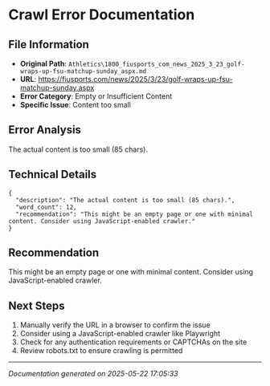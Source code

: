 # Crawl Error Documentation

## File Information
- **Original Path**: `Athletics\1800_fiusports_com_news_2025_3_23_golf-wraps-up-fsu-matchup-sunday_aspx.md`
- **URL**: https://fiusports.com/news/2025/3/23/golf-wraps-up-fsu-matchup-sunday.aspx
- **Error Category**: Empty or Insufficient Content
- **Specific Issue**: Content too small

## Error Analysis
The actual content is too small (85 chars).

## Technical Details
```
{
  "description": "The actual content is too small (85 chars).",
  "word_count": 12,
  "recommendation": "This might be an empty page or one with minimal content. Consider using JavaScript-enabled crawler."
}
```

## Recommendation
This might be an empty page or one with minimal content. Consider using JavaScript-enabled crawler.

## Next Steps
1. Manually verify the URL in a browser to confirm the issue
2. Consider using a JavaScript-enabled crawler like Playwright
3. Check for any authentication requirements or CAPTCHAs on the site
4. Review robots.txt to ensure crawling is permitted

---
*Documentation generated on 2025-05-22 17:05:33*
